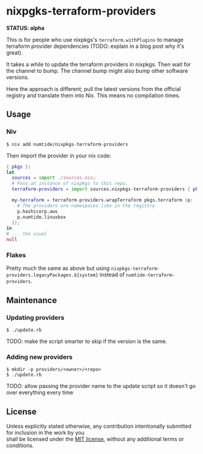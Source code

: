 # nixpgks-terraform-providers

**STATUS: alpha**

This is for people who use nixpkgs's `terraform.withPlugins` to manage
terraform provider dependencies (TODO: explain in a blog post why it's great).

It takes a while to update the terraform providers in nixpkgs. Then wait for
the channel to bump. The channel bump might also bump other software versions.

Here the approach is different; pull the latest versions from the official
registry and translate them into Nix. This means no compilation times.

## Usage

### Niv

```
$ niv add numtide/nixpkgs-terraform-providers
```

Then import the provider in your nix code:
```nix
{ pkgs }:
let
  sources = import ./sources.nix;
  # Pass an instance of nixpkgs to this repo.
  terraform-providers = import sources.nixpkgs-terraform-providers { pkgs = prev; };

  my-terraform = terraform-providers.wrapTerraform pkgs.terraform (p: [
    # The providers are namespaces like in the registry
    p.hashicorp.aws
    p.numtide.linuxbox
  ]);
in
# ... the usual
null
```

### Flakes

Pretty much the same as above but using `nixpkgs-terraform-providers.legacyPackages.${system}` instead of `numtide-terraform-providers`.


## Maintenance

### Updating providers

```
$ ./update.rb
```

TODO: make the script smarter to skip if the version is the same.

### Adding new providers

```
$ mkdir -p providers/<owner>/<repo>
$ ./update.rb
```

TODO: allow passing the provider name to the update script so it doesn't go
over everything every time

## License                                                                    
                                                                              
Unless explicitly stated otherwise, any contribution intentionally submitted for inclusion in the work by you  
shall be licensed under the [MIT license](LICENSE), without any additional terms or conditions.


